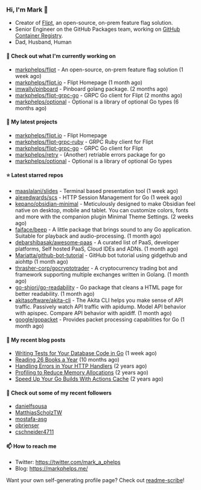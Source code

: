 ### Hi, I'm Mark 👋

* Creator of [Flipt](https://github.com/markphelps/flipt), an open-source, on-prem feature flag solution.
* Senior Engineer on the GitHub Packages team, working on [GitHub Container Registry](https://github.blog/2020-09-01-introducing-github-container-registry/).
* Dad, Husband, Human

#### 👷 Check out what I'm currently working on

- [markphelps/flipt](https://github.com/markphelps/flipt) - An open-source, on-prem feature flag solution (1 week ago)
- [markphelps/flipt.io](https://github.com/markphelps/flipt.io) - Flipt Homepage (1 month ago)
- [imwally/pinboard](https://github.com/imwally/pinboard) - Pinboard golang package. (2 months ago)
- [markphelps/flipt-grpc-go](https://github.com/markphelps/flipt-grpc-go) - GRPC Go client for Flipt (2 months ago)
- [markphelps/optional](https://github.com/markphelps/optional) - Optional is a library of optional Go types (6 months ago)

#### 🌱 My latest projects

- [markphelps/flipt.io](https://github.com/markphelps/flipt.io) - Flipt Homepage
- [markphelps/flipt-grpc-ruby](https://github.com/markphelps/flipt-grpc-ruby) - GRPC Ruby client for Flipt
- [markphelps/flipt-grpc-go](https://github.com/markphelps/flipt-grpc-go) - GRPC Go client for Flipt
- [markphelps/retry](https://github.com/markphelps/retry) - (Another) retriable errors package for go
- [markphelps/optional](https://github.com/markphelps/optional) - Optional is a library of optional Go types

#### ⭐️ Latest starred repos

- [maaslalani/slides](https://github.com/maaslalani/slides) - Terminal based presentation tool (1 week ago)
- [alexedwards/scs](https://github.com/alexedwards/scs) - HTTP Session Management for Go (1 week ago)
- [kepano/obsidian-minimal](https://github.com/kepano/obsidian-minimal) - Meticulously designed to make Obsidian feel native on desktop, mobile and tablet. You can customize colors, fonts and more with the companion plugin Minimal Theme Settings. (2 weeks ago)
- [faiface/beep](https://github.com/faiface/beep) - A little package that brings sound to any Go application. Suitable for playback and audio-processing. (1 month ago)
- [debarshibasak/awesome-paas](https://github.com/debarshibasak/awesome-paas) - A curated list of PaaS, developer platforms, Self hosted PaaS, Cloud IDEs and ADNs. (1 month ago)
- [Mariatta/github-bot-tutorial](https://github.com/Mariatta/github-bot-tutorial) - GitHub bot tutorial using gidgethub and aiohttp (1 month ago)
- [thrasher-corp/gocryptotrader](https://github.com/thrasher-corp/gocryptotrader) - A cryptocurrency trading bot and framework supporting multiple exchanges written in Golang. (1 month ago)
- [go-shiori/go-readability](https://github.com/go-shiori/go-readability) - Go package that cleans a HTML page for better readability. (1 month ago)
- [akitasoftware/akita-cli](https://github.com/akitasoftware/akita-cli) - The Akita CLI helps you make sense of API traffic. Passively watch API traffic with apidump. Model API behavior with apispec. Compare API behavior with apidiff. (1 month ago)
- [google/gopacket](https://github.com/google/gopacket) - Provides packet processing capabilities for Go (1 month ago)

#### 📜 My recent blog posts

- [Writing Tests for Your Database Code in Go](https://markphelps.me/posts/writing-tests-for-your-database-code-in-go/) (1 week ago)
- [Reading 26 Books a Year](https://markphelps.me/posts/reading-26-books-a-year/) (10 months ago)
- [Handling Errors in Your HTTP Handlers](https://markphelps.me/posts/handling-errors-in-your-http-handlers/) (2 years ago)
- [Profiling to Reduce Memory Allocations](https://markphelps.me/posts/profiling-to-reduce-memory-allocations/) (2 years ago)
- [Speed Up Your Go Builds With Actions Cache](https://markphelps.me/posts/speed-up-your-go-builds-with-actions-cache/) (2 years ago)

#### 👯 Check out some of my recent followers

- [danielfsousa](https://github.com/danielfsousa)
- [MatthiasScholzTW](https://github.com/MatthiasScholzTW)
- [mostafa-asg](https://github.com/mostafa-asg)
- [obrienser](https://github.com/obrienser)
- [cschneider4711](https://github.com/cschneider4711)

#### 📫 How to reach me

- Twitter: https://twitter.com/mark_a_phelps
- Blog: https://markphelps.me/

Want your own self-generating profile page? Check out [readme-scribe](https://github.com/muesli/readme-scribe)!

